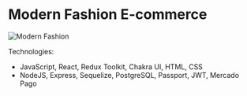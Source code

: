 # Modern Fashion E-commerce
![Modern Fashion](https://i.imgur.com/XMuRr9W.png)

Technologies:
- JavaScript, React, Redux Toolkit, Chakra UI, HTML, CSS
- NodeJS, Express, Sequelize, PostgreSQL, Passport, JWT, Mercado Pago
